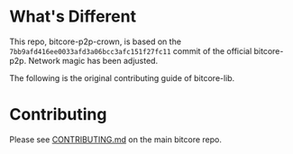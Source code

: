 What's Different
================

This repo, bitcore-p2p-crown, is based on the `7bb9afd416ee0033afd3a06bcc3afc151f27fc11` commit of the official bitcore-p2p. Network magic has been adjusted.

The following is the original contributing guide of bitcore-lib.

# Contributing

Please see [CONTRIBUTING.md](https://github.com/bitpay/bitcore/blob/master/CONTRIBUTING.md) on the main bitcore repo.
